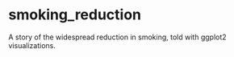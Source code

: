 # smoking_reduction
A story of the widespread reduction in smoking, told with ggplot2 visualizations.
